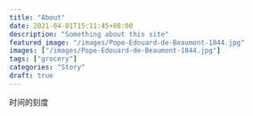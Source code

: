 ```yaml
---
title: "About"
date: 2021-04-01T15:11:45+08:00
description: "Something about this site"
featured_image: "/images/Pope-Edouard-de-Beaumont-1844.jpg"
images: ["/images/Pope-Edouard-de-Beaumont-1844.jpg"]
tags: ["grocery"]
categories: "Story"
draft: true
---
```


时间的刻度